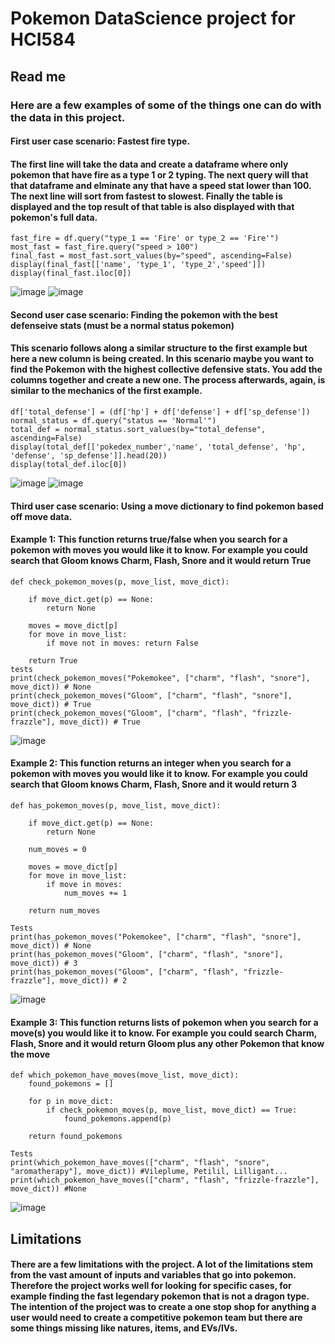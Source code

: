 # Pokemon DataScience project for HCI584

## Read me
### Here are a few examples of some of the things one can do with the data in this project. 

#### First user case scenario: Fastest fire type. 
#### The first line will take the data and create a dataframe where only pokemon that have fire as a type 1 or 2 typing. The next query will that that dataframe and elminate any that have a speed stat lower than 100. The next line will sort from fastest to slowest. Finally the table is displayed and the top result of that table is also displayed with that pokemon's full data.
    fast_fire = df.query("type_1 == 'Fire' or type_2 == 'Fire'")
    most_fast = fast_fire.query("speed > 100")
    final_fast = most_fast.sort_values(by="speed", ascending=False)
    display(final_fast[['name', 'type_1', 'type_2','speed']])
    display(final_fast.iloc[0])

![image](./images/Fast_fire_sorted.PNG)
![image](images/Fast_fire_winner.PNG)

#### Second user case scenario: Finding the pokemon with the best defenseive stats (must be a normal status pokemon)
#### This scenario follows along a similar structure to the first example but here a new column is being created. In this scenario maybe you want to find the Pokemon with the highest collective defensive stats. You add the columns together and create a new one. The process afterwards, again, is similar to the mechanics of the first example.
    df['total_defense'] = (df['hp'] + df['defense'] + df['sp_defense'])
    normal_status = df.query("status == 'Normal'")
    total_def = normal_status.sort_values(by="total_defense", ascending=False)
    display(total_def[['pokedex_number','name', 'total_defense', 'hp', 'defense', 'sp_defense']].head(20))
    display(total_def.iloc[0])

![image](images\Total_defense_sorted.PNG)
![image](images\Total_defense_winner.PNG)

#### Third user case scenario: Using a move dictionary to find pokemon based off move data.
#### Example 1: This function returns true/false when you search for a pokemon with moves you would like it to know. For example you could search that Gloom knows Charm, Flash, Snore and it would return True

    def check_pokemon_moves(p, move_list, move_dict):

        if move_dict.get(p) == None:
            return None

        moves = move_dict[p]
        for move in move_list:
            if move not in moves: return False

        return True
    tests
    print(check_pokemon_moves("Pokemokee", ["charm", "flash", "snore"], move_dict)) # None
    print(check_pokemon_moves("Gloom", ["charm", "flash", "snore"], move_dict)) # True
    print(check_pokemon_moves("Gloom", ["charm", "flash", "frizzle-frazzle"], move_dict)) # True

![image](images\firstmovefunc.PNG)

#### Example 2: This function returns an integer when you search for a pokemon with moves you would like it to know. For example you could search that Gloom knows Charm, Flash, Snore and it would return 3
    def has_pokemon_moves(p, move_list, move_dict):

        if move_dict.get(p) == None:
            return None
        
        num_moves = 0

        moves = move_dict[p]
        for move in move_list:
            if move in moves: 
                num_moves += 1

        return num_moves

    Tests
    print(has_pokemon_moves("Pokemokee", ["charm", "flash", "snore"], move_dict)) # None
    print(has_pokemon_moves("Gloom", ["charm", "flash", "snore"], move_dict)) # 3
    print(has_pokemon_moves("Gloom", ["charm", "flash", "frizzle-frazzle"], move_dict)) # 2

![image](images\secondmovefunc.PNG)

#### Example 3: This function returns lists of pokemon when you search for a move(s) you would like it to know. For example you could search Charm, Flash, Snore and it would return Gloom plus any other Pokemon that know the move
    def which_pokemon_have_moves(move_list, move_dict):
        found_pokemons = []
        
        for p in move_dict:
            if check_pokemon_moves(p, move_list, move_dict) == True:
                found_pokemons.append(p)
    
        return found_pokemons

    Tests
    print(which_pokemon_have_moves(["charm", "flash", "snore", "aromatherapy"], move_dict)) #Vileplume, Petilil, Lilligant...
    print(which_pokemon_have_moves(["charm", "flash", "frizzle-frazzle"], move_dict)) #None

![image](images\thirdmovefunc.PNG)

## Limitations
#### There are a few limitations with the project. A lot of the limitations stem from the vast amount of inputs and variables that go into pokemon. Therefore the project works well for looking for specific cases, for example finding the fast legendary pokemon that is not a dragon type. The intention of the project was to create a one stop shop for anything a user would need to create a competitive pokemon team but there are some things missing like natures, items, and EVs/IVs.
